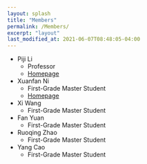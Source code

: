 ```yaml
---
layout: splash
title: "Members"
permalink: /Members/
excerpt: "layout"
last_modified_at: 2021-06-07T08:48:05-04:00
---
```


- Piji Li
  - Professor
  - [Homepage](http://lipiji.com/)
- Xuanfan Ni
  - First-Grade Master Student
  - [Homepage](https://patrick-ni.github.io/)
- Xi Wang
  - First-Grade Master Student
- Fan Yuan
  - First-Grade Master Student
- Ruoqing Zhao
  - First-Grade Master Student
- Yang Cao
  - First-Grade Master Student

